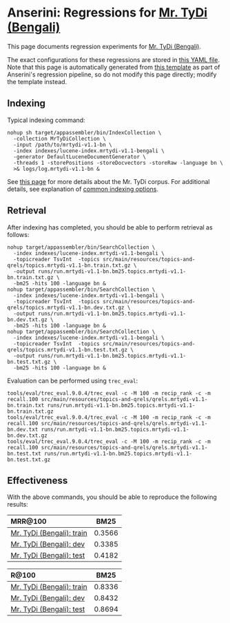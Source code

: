 # Anserini: Regressions for [Mr. TyDi (Bengali)](https://github.com/castorini/mr.tydi)

This page documents regression experiments for [Mr. TyDi (Bengali)](https://github.com/castorini/mr.tydi).

The exact configurations for these regressions are stored in [this YAML file](../src/main/resources/regression/mrtydi-v1.1-bn.yaml).
Note that this page is automatically generated from [this template](../src/main/resources/docgen/templates/mrtydi-v1.1-bn.template) as part of Anserini's regression pipeline, so do not modify this page directly; modify the template instead.

## Indexing

Typical indexing command:

```
nohup sh target/appassembler/bin/IndexCollection \
  -collection MrTyDiCollection \
  -input /path/to/mrtydi-v1.1-bn \
  -index indexes/lucene-index.mrtydi-v1.1-bengali \
  -generator DefaultLuceneDocumentGenerator \
  -threads 1 -storePositions -storeDocvectors -storeRaw -language bn \
  >& logs/log.mrtydi-v1.1-bn &
```

See [this page](https://github.com/castorini/mr.tydi) for more details about the Mr. TyDi corpus.
For additional details, see explanation of [common indexing options](common-indexing-options.md).

## Retrieval

After indexing has completed, you should be able to perform retrieval as follows:

```
nohup target/appassembler/bin/SearchCollection \
  -index indexes/lucene-index.mrtydi-v1.1-bengali \
  -topicreader TsvInt  -topics src/main/resources/topics-and-qrels/topics.mrtydi-v1.1-bn.train.txt.gz \
  -output runs/run.mrtydi-v1.1-bn.bm25.topics.mrtydi-v1.1-bn.train.txt.gz \
  -bm25 -hits 100 -language bn &
nohup target/appassembler/bin/SearchCollection \
  -index indexes/lucene-index.mrtydi-v1.1-bengali \
  -topicreader TsvInt  -topics src/main/resources/topics-and-qrels/topics.mrtydi-v1.1-bn.dev.txt.gz \
  -output runs/run.mrtydi-v1.1-bn.bm25.topics.mrtydi-v1.1-bn.dev.txt.gz \
  -bm25 -hits 100 -language bn &
nohup target/appassembler/bin/SearchCollection \
  -index indexes/lucene-index.mrtydi-v1.1-bengali \
  -topicreader TsvInt  -topics src/main/resources/topics-and-qrels/topics.mrtydi-v1.1-bn.test.txt.gz \
  -output runs/run.mrtydi-v1.1-bn.bm25.topics.mrtydi-v1.1-bn.test.txt.gz \
  -bm25 -hits 100 -language bn &
```

Evaluation can be performed using `trec_eval`:

```
tools/eval/trec_eval.9.0.4/trec_eval -c -M 100 -m recip_rank -c -m recall.100 src/main/resources/topics-and-qrels/qrels.mrtydi-v1.1-bn.train.txt runs/run.mrtydi-v1.1-bn.bm25.topics.mrtydi-v1.1-bn.train.txt.gz
tools/eval/trec_eval.9.0.4/trec_eval -c -M 100 -m recip_rank -c -m recall.100 src/main/resources/topics-and-qrels/qrels.mrtydi-v1.1-bn.dev.txt runs/run.mrtydi-v1.1-bn.bm25.topics.mrtydi-v1.1-bn.dev.txt.gz
tools/eval/trec_eval.9.0.4/trec_eval -c -M 100 -m recip_rank -c -m recall.100 src/main/resources/topics-and-qrels/qrels.mrtydi-v1.1-bn.test.txt runs/run.mrtydi-v1.1-bn.bm25.topics.mrtydi-v1.1-bn.test.txt.gz
```

## Effectiveness

With the above commands, you should be able to reproduce the following results:

MRR@100                                 | BM25      |
:---------------------------------------|-----------|
[Mr. TyDi (Bengali): train](https://github.com/castorini/mr.tydi)| 0.3566    |
[Mr. TyDi (Bengali): dev](https://github.com/castorini/mr.tydi)| 0.3385    |
[Mr. TyDi (Bengali): test](https://github.com/castorini/mr.tydi)| 0.4182    |


R@100                                   | BM25      |
:---------------------------------------|-----------|
[Mr. TyDi (Bengali): train](https://github.com/castorini/mr.tydi)| 0.8336    |
[Mr. TyDi (Bengali): dev](https://github.com/castorini/mr.tydi)| 0.8432    |
[Mr. TyDi (Bengali): test](https://github.com/castorini/mr.tydi)| 0.8694    |
